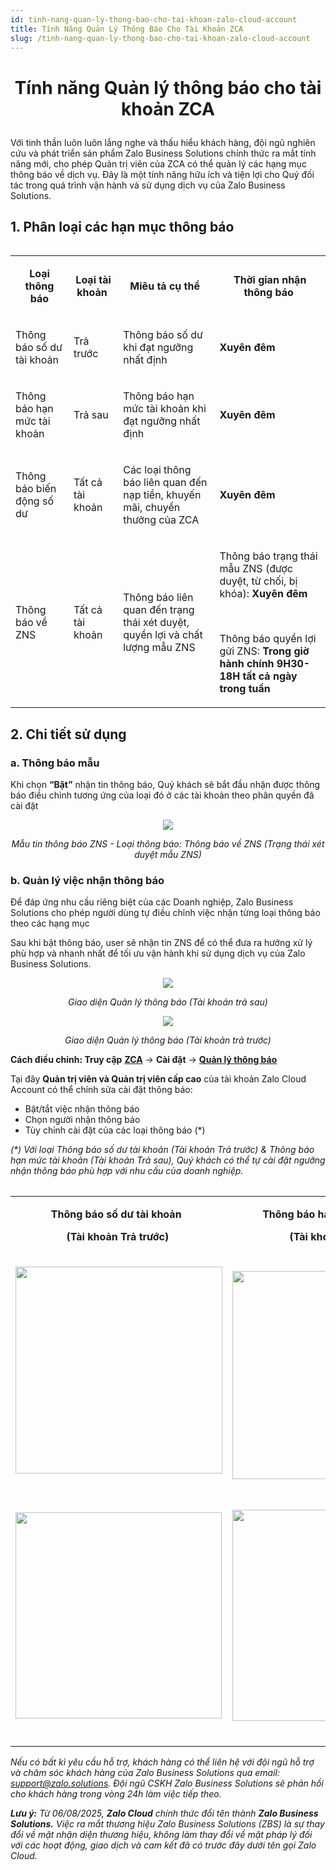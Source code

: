 ```yaml
---
id: tinh-nang-quan-ly-thong-bao-cho-tai-khoan-zalo-cloud-account
title: Tính Năng Quản Lý Thông Báo Cho Tài Khoản ZCA
slug: /tinh-nang-quan-ly-thong-bao-cho-tai-khoan-zalo-cloud-account
---
```


# <p align="center">Tính năng Quản lý thông báo cho tài khoản ZCA</p>

Với tinh thần luôn luôn lắng nghe và thấu hiểu khách hàng, đội ngũ nghiên cứu và phát triển sản phẩm Zalo Business Solutions chính thức ra mắt tính năng mới, cho phép Quản trị viên của ZCA có thể quản lý các hạng mục thông báo về dịch vụ. Đây là một tính năng hữu ích và tiện lợi cho Quý đối tác trong quá trình vận hành và sử dụng dịch vụ của Zalo Business Solutions. 

## 1. Phân loại các hạn mục thông báo

<div class="table">
    <table>
<table><tbody><tr><td><p style="margin-left:0px;text-align:center;"><strong>Loại thông báo</strong></p></td><td><p style="margin-left:0px;text-align:center;"><strong>Loại tài khoản</strong>&nbsp;</p></td><td><p style="margin-left:0px;text-align:center;"><strong>Miêu tả cụ thể</strong>&nbsp;</p></td><td><p style="margin-left:0px;text-align:center;"><strong>Thời gian nhận thông báo</strong>&nbsp;</p></td></tr><tr><td><p style="margin-left:0px;">Thông báo số dư tài khoản&nbsp;</p></td><td><p style="margin-left:0px;">Trả trước&nbsp;</p></td><td><p style="margin-left:0px;">Thông báo số dư khi đạt ngưỡng nhất định&nbsp;</p></td><td><p style="margin-left:0px;"><strong>Xuyên đêm&nbsp;</strong></p></td></tr><tr><td><p style="margin-left:0px;">Thông báo hạn mức tài khoản&nbsp;</p></td><td><p style="margin-left:0px;">Trả sau&nbsp;</p></td><td><p style="margin-left:0px;">Thông báo hạn mức tài khoản khi đạt ngưỡng nhất định&nbsp;</p></td><td><p style="margin-left:0px;"><strong>Xuyên đêm&nbsp;</strong></p></td></tr><tr><td><p style="margin-left:0px;">Thông báo biến động số dư&nbsp;</p></td><td><p style="margin-left:0px;">Tất cả tài khoản&nbsp;</p></td><td><p style="margin-left:0px;">Các loại thông báo liên quan đến nạp tiền, khuyến mãi, chuyển thưởng của ZCA&nbsp;&nbsp;</p></td><td><p style="margin-left:0px;"><strong>Xuyên đêm&nbsp;</strong></p></td></tr><tr><td><p style="margin-left:0px;">Thông báo về ZNS&nbsp;</p></td><td><p style="margin-left:0px;">Tất cả tài khoản&nbsp;</p></td><td><p style="margin-left:0px;">Thông báo liên quan đến trạng thái xét duyệt, quyền lợi và chất lượng mẫu ZNS&nbsp;</p></td><td><p style="margin-left:0px;">Thông báo trạng thái mẫu ZNS (được duyệt, từ chối, bị khóa): <strong>Xuyên đêm</strong>&nbsp;</p><p style="margin-left:0px;">&nbsp;</p><p style="margin-left:0px;">Thông báo quyền lợi gửi ZNS: <strong>Trong&nbsp;giờ hành chính 9H30-18H tất cả ngày trong tuần</strong>&nbsp;</p></td></tr></tbody></table>
</div>


## 2. Chi tiết sử dụng

### a. Thông báo mẫu 

Khi chọn **“Bật”** nhận tin thông báo, Quý khách sẽ bắt đầu nhận được thông báo điều chỉnh tương ứng của loại đó ở các tài khoản theo phân quyền đã cài đặt

<p  align="center">
  <img src="https://stc-oa.zdn.vn/uploads/9fceb5dd051fe39799ec67a86ce9e010.png" />
</p>

_<p align="center">Mẫu tin thông báo ZNS - Loại thông báo: Thông báo về ZNS (Trạng thái xét duyệt mẫu ZNS)</p>_

### b. Quản lý việc nhận thông báo 

Để đáp ứng nhu cầu riêng biệt của các Doanh nghiệp, Zalo Business Solutions cho phép người dùng tự điều chỉnh việc nhận từng loại thông báo theo các hạng mục

Sau khi bật thông báo, user sẽ nhận tin ZNS để có thể đưa ra hướng xử lý phù hợp và nhanh nhất để tối ưu vận hành khi sử dụng dịch vụ của Zalo Business Solutions.

<p align="center">
  <img src="https://stc-oa.zdn.vn/uploads/b0fe8f329326382b129c970ddb1d3713.png" />
</p>

_<p align="center">Giao diện Quản lý thông báo (Tài khoản trả sau)</p>_

<p align="center">
  <img src="https://stc-oa.zdn.vn/uploads/aba4c4b328c3388768c21f3186bbdffb.png" />
</p>

_<p align="center">Giao diện Quản lý thông báo (Tài khoản trả trước)</p>_

**Cách điều chỉnh: Truy cập** [**ZCA**](https://account.zalo.cloud/) → **Cài đặt** → [**Quản lý thông báo**](https://account.zalo.cloud/setting/notification)

Tại đây **Quản trị viên và Quản trị viên cấp cao** của tài khoản Zalo Cloud Account có thể chỉnh sửa cài đặt thông báo:

- Bật/tắt việc nhận thông báo
- Chọn người nhận thông báo
- Tùy chỉnh cài đặt của các loại thông báo (\*)

_(\*) Với loại Thông báo số dư tài khoản (Tài khoản Trả trước) & Thông báo hạn mức tài khoản (Tài khoản Trả sau), Quý khách có thể tự cài đặt ngưỡng nhận thông báo phù hợp với nhu cầu của doanh nghiệp._

<div class="table" align="center">
    <table>
<table><tbody><tr><td><p style="margin-left:0px;text-align:center;"><strong>Thông báo số dư tài khoản&nbsp;</strong>&nbsp;</p><p style="margin-left:0px;text-align:center;"><strong>(Tài khoản Trả trước)</strong>&nbsp;</p></td><td><p style="margin-left:0px;text-align:center;"><strong>Thông báo hạn mức tài khoản&nbsp;</strong>&nbsp;</p><p style="margin-left:0px;text-align:center;"><strong>(Tài khoản Trả sau)</strong>&nbsp;</p></td></tr><tr><td><p style="margin-left:0px;"><img class="image_resized" style="width:331px;" src="https://stc-oa.zdn.vn/uploads/6cda5bac7f16b51273bc6281db943a0f.png">&nbsp;</p></td><td><p style="margin-left:0px;"><img class="image_resized" style="width:333px;" src="https://stc-oa.zdn.vn/uploads/cffe4bd6c72753fc9fe05720b705e0f8.png">&nbsp;</p></td></tr><tr><td><p style="margin-left:0px;"><img class="image_resized" style="width:330px;" src="https://stc-oa.zdn.vn/uploads/52a9535f5b5e70f611b4565dedab0f9b.png">&nbsp;</p></td><td><p style="margin-left:0px;"><img class="image_resized" style="width:338px;" src="https://stc-oa.zdn.vn/uploads/32e9c359ca499507e6365d5e7650edf4.png">&nbsp;</p></td></tr></tbody></table>
</div>

_Nếu có bất kì yêu cầu hỗ trợ, khách hàng có thể liên hệ với đội ngũ hỗ trợ và chăm sóc khách hàng của Zalo Business Solutions qua email:_ [_support@zalo.solutions_](mailto:support@zalo.solutions)_. Đội ngũ CSKH Zalo Business Solutions sẽ phản hồi cho khách hàng trong vòng 24h làm việc tiếp theo._

_**Lưu ý:**_ _Từ 06/08/2025, **Zalo Cloud** chính thức đổi tên thành **Zalo Business Solutions.** Việc ra mắt thương hiệu Zalo Business Solutions (ZBS) là sự thay đổi về mặt nhận diện thương hiệu, không làm thay đổi về mặt pháp lý đối với các hoạt động, giao dịch và cam kết đã có trước đây dưới tên gọi Zalo Cloud._
